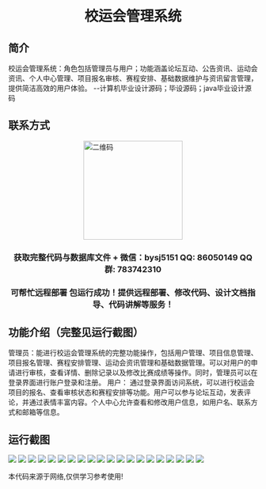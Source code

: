 <p><h1 align="center">校运会管理系统</h1></p>

## 简介
校运会管理系统：角色包括管理员与用户；功能涵盖论坛互动、公告资讯、运动会资讯、个人中心管理、项目报名审核、赛程安排、基础数据维护与资讯留言管理，提供简洁高效的用户体验。    --计算机毕业设计源码；毕设源码；java毕业设计源码


## 联系方式
<img src="https://bs-1329754181.cos.ap-shanghai.myqcloud.com/wx.jpg" alt="二维码" style="display: block; margin: 0 auto;" width="200px">
<p><h3 align="center">获取完整代码与数据库文件 + 微信：bysj5151 QQ: 86050149 QQ群: 783742310</h3></p>
<p><h3 align="center">可帮忙远程部署 包运行成功！提供远程部署、修改代码、设计文档指导、代码讲解等服务！</h3></p>

## 功能介绍（完整见运行截图）
管理员：能进行校运会管理系统的完整功能操作，包括用户管理、项目信息管理、项目报名管理、赛程安排管理、运动会资讯管理和基础数据管理。可以对用户的申请进行审核，查看详情、删除记录以及修改比赛成绩等操作。同时，管理员可以在登录界面进行账户登录和注册。 用户： 通过登录界面访问系统，可以进行校运会项目的报名、查看审核状态和赛程安排等功能。用户可以参与论坛互动，发表评论，并通过表情丰富内容。个人中心允许查看和修改用户信息，如用户名、联系方式和邮箱等信息。


## 运行截图
![](https://bs-1329754181.cos.ap-shanghai.myqcloud.com/spring/SchoolSportsManagementSystem/img/001.jpg)
![](https://bs-1329754181.cos.ap-shanghai.myqcloud.com/spring/SchoolSportsManagementSystem/img/002.jpg)
![](https://bs-1329754181.cos.ap-shanghai.myqcloud.com/spring/SchoolSportsManagementSystem/img/003.jpg)
![](https://bs-1329754181.cos.ap-shanghai.myqcloud.com/spring/SchoolSportsManagementSystem/img/004.jpg)
![](https://bs-1329754181.cos.ap-shanghai.myqcloud.com/spring/SchoolSportsManagementSystem/img/005.jpg)
![](https://bs-1329754181.cos.ap-shanghai.myqcloud.com/spring/SchoolSportsManagementSystem/img/006.jpg)
![](https://bs-1329754181.cos.ap-shanghai.myqcloud.com/spring/SchoolSportsManagementSystem/img/007.jpg)
![](https://bs-1329754181.cos.ap-shanghai.myqcloud.com/spring/SchoolSportsManagementSystem/img/008.jpg)
![](https://bs-1329754181.cos.ap-shanghai.myqcloud.com/spring/SchoolSportsManagementSystem/img/009.jpg)
![](https://bs-1329754181.cos.ap-shanghai.myqcloud.com/spring/SchoolSportsManagementSystem/img/010.jpg)
![](https://bs-1329754181.cos.ap-shanghai.myqcloud.com/spring/SchoolSportsManagementSystem/img/011.jpg)
![](https://bs-1329754181.cos.ap-shanghai.myqcloud.com/spring/SchoolSportsManagementSystem/img/012.jpg)
![](https://bs-1329754181.cos.ap-shanghai.myqcloud.com/spring/SchoolSportsManagementSystem/img/013.jpg)
![](https://bs-1329754181.cos.ap-shanghai.myqcloud.com/spring/SchoolSportsManagementSystem/img/014.jpg)
![](https://bs-1329754181.cos.ap-shanghai.myqcloud.com/spring/SchoolSportsManagementSystem/img/015.jpg)
![](https://bs-1329754181.cos.ap-shanghai.myqcloud.com/spring/SchoolSportsManagementSystem/img/016.jpg)
![](https://bs-1329754181.cos.ap-shanghai.myqcloud.com/spring/SchoolSportsManagementSystem/img/017.jpg)
![](https://bs-1329754181.cos.ap-shanghai.myqcloud.com/spring/SchoolSportsManagementSystem/img/018.jpg)
![](https://bs-1329754181.cos.ap-shanghai.myqcloud.com/spring/SchoolSportsManagementSystem/img/019.jpg)
![](https://bs-1329754181.cos.ap-shanghai.myqcloud.com/spring/SchoolSportsManagementSystem/img/020.jpg)

<p>本代码来源于网络,仅供学习参考使用!</p>

